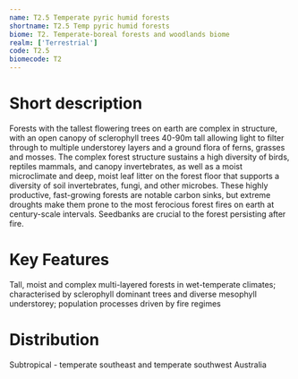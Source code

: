 ```yaml
---
name: T2.5 Temperate pyric humid forests
shortname: T2.5 Temp pyric humid forests
biome: T2. Temperate-boreal forests and woodlands biome
realm: ['Terrestrial']
code: T2.5
biomecode: T2
---
```

# Short description

Forests with the tallest flowering trees on earth are complex in structure, with an open canopy of sclerophyll trees 40-90m tall allowing light to filter through to multiple understorey layers and a ground flora of ferns, grasses and mosses. The complex forest structure sustains a high diversity of birds, reptiles mammals, and canopy invertebrates, as well as a moist microclimate and deep, moist leaf litter on the forest floor that supports a diversity of soil invertebrates, fungi, and other microbes. These highly productive, fast-growing forests are notable carbon sinks, but extreme droughts make them prone to the most ferocious forest fires on earth at century-scale intervals. Seedbanks are crucial to the forest persisting after fire.

# Key Features

Tall, moist and complex multi-layered forests in wet-temperate climates; characterised by sclerophyll dominant trees and diverse mesophyll understorey; population processes driven by fire regimes

# Distribution

Subtropical - temperate southeast and temperate southwest Australia
